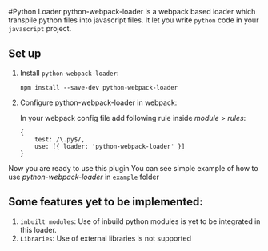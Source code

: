 #Python Loader
python-webpack-loader is a webpack based loader which transpile python files into javascript files.
It let you write `python` code in your `javascript` project.

## Set up
1. Install `python-webpack-loader`:
   ```
   npm install --save-dev python-webpack-loader
   ```
2. Configure python-webpack-loader in webpack:
    
    In your webpack config file add following rule inside *module* > *rules*:
    ```
   {
        test: /\.py$/,
        use: [{ loader: 'python-webpack-loader' }]
   }
   ``` 

Now you are ready to use this plugin
You can see simple example of how to use *python-webpack-loader* in `example` folder 

## Some features yet to be implemented:
1. `inbuilt modules`: Use of inbuild python modules is yet to be integrated in this loader.
2. `Libraries`: Use of external libraries is not supported
